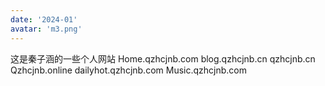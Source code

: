 ```yaml
---
date: '2024-01'
avatar: 'm3.png'
---
```


这是秦子涵的一些个人网站
Home.qzhcjnb.com
blog.qzhcjnb.cn
qzhcjnb.cn
Qzhcjnb.online
dailyhot.qzhcjnb.com
Music.qzhcjnb.com
